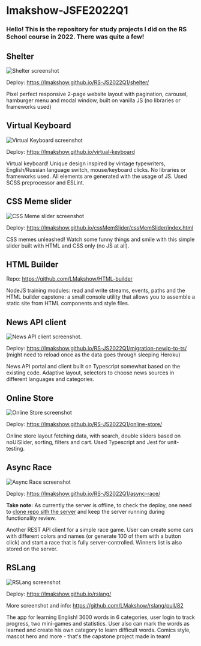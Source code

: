 # lmakshow-JSFE2022Q1

### Hello! This is the repository for study projects I did on the RS School course in 2022. There was quite a few!

## Shelter
![Shelter screenshot](https://user-images.githubusercontent.com/19377176/162006224-d105139b-0b87-4823-9a06-bb85711623c8.png)

Deploy: https://lmakshow.github.io/RS-JS2022Q1/shelter/

Pixel perfect responsive 2-page website layout with pagination, carousel, hamburger menu and modal window, built on vanilla JS (no libraries or frameworks used)

## Virtual Keyboard
![Virtual Keyboard screenshot](https://user-images.githubusercontent.com/19377176/166896096-a7932e29-c25b-40b0-bfb8-f0712b96d135.jpg)

Deploy: https://lmakshow.github.io/virtual-keyboard

Virtual keyboard! Unique design inspired by vintage typewriters, English/Russian language switch, mouse/keyboard clicks. No libraries or frameworks used. All elements are generated with the usage of JS. Used SCSS preprocessor and ESLint.

## CSS Meme slider
![CSS Meme slider screenshot](https://user-images.githubusercontent.com/19377176/167175095-74cfef95-d7bd-43dc-9ed1-edb601152ffd.jpg)

Deploy: https://lmakshow.github.io/cssMemSlider/cssMemSlider/index.html

CSS memes unleashed! Watch some funny things and smile with this simple slider built with HTML and CSS only (no JS at all).

## HTML Builder
Repo: https://github.com/LMakshow/HTML-builder

NodeJS training modules: read and write streams, events, paths and the HTML builder capstone: a small console utility that allows you to assemble a static site from HTML components and style files. 

## News API client
![News API client screenshot](https://user-images.githubusercontent.com/19377176/176517039-574486f4-abe0-4d25-883d-7d6e599935b3.png).

Deploy: https://lmakshow.github.io/RS-JS2022Q1/migration-newip-to-ts/ (might need to reload once as the data goes through sleeping Heroku)

News API portal and client built on Typescript somewhat based on the existing code. Adaptive layout, selectors to choose news sources in different languages and categories.

## Online Store
![Online Store screenshot](https://user-images.githubusercontent.com/19377176/179367506-d30ff9ff-04db-4c07-86df-1fef6ca776eb.png)

Deploy: https://lmakshow.github.io/RS-JS2022Q1/online-store/

Online store layout fetching data, with search, double sliders based on noUISlider, sorting, filters and cart. Used Typescript and Jest for unit-testing.

## Async Race
![Async Race screenshot](https://user-images.githubusercontent.com/19377176/182315318-986f9f18-e9c3-4e85-9da9-230739fcc39b.png)

Deploy: https://lmakshow.github.io/RS-JS2022Q1/async-race/

**Take note:** As currently the server is offline, to check the deploy, one need to [clone repo sith the server](https://github.com/mikhama/async-race-api.git) and keep the server running during functionality review.

Another REST API client for a simple race game. User can create some cars with different colors and names (or generate 100 of them with a button click) and start a race that is fully server-controlled. Winners list is also stored on the server.

## RSLang
![RSLang screenshot](https://user-images.githubusercontent.com/19377176/188272212-90246231-9114-44fa-a0ac-40d1dbbb49c3.png)

Deploy: https://lmakshow.github.io/rslang/

More screenshot and info: https://github.com/LMakshow/rslang/pull/82

The app for learning English! 3600 words in 6 categories, user login to track progress, two mini-games and statistics. User also can mark the words as learned and create his own category to learn difficult words. Comics style, mascot hero and more - that's the capstone project made in team!
